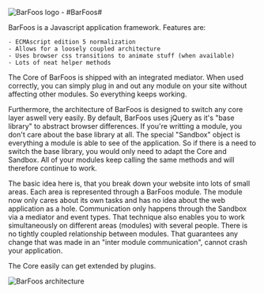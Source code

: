 ![BarFoos logo](http://www.typeofnan.com/img/barfoos.png "BarFoos Logo") - #BarFoos#

BarFoos is a Javascript application framework. Features are:

    - ECMAscript edition 5 normalization
    - Allows for a loosely coupled architecture
    - Uses browser css transitions to animate stuff (when available)
    - Lots of neat helper methods

The Core of BarFoos is shipped with an integrated mediator. When used 
correctly, you can simply plug in and out any module on your site 
without affecting other modules. So everything keeps working.

Furthermore, the architecture of BarFoos is designed to switch any core 
layer aswell very easily. By default, BarFoos uses jQuery as it's "base 
library" to abstract browser differences. If you're writting a module, 
you don't care about the base library at all. The special "Sandbox" 
object is everything a module is able to see of the application. So if 
there is a need to switch the base library, you would only need to adapt 
the Core and Sandbox. All of your modules keep calling the same methods and will
therefore continue to work.

The basic idea here is, that you break down your website into lots of small
areas. Each area is represented through a BarFoos module. The module now
only cares about its own tasks and has no idea about the web application as
a hole. Communication only happens through the Sandbox via a mediator and
event types. That technique also enables you to work simultaneously on
different areas (modules) with several people. There is no tightly coupled
relationship between modules. That guarantees any change that was made in
an "inter module communication", cannot crash your application.

The Core easily can get extended by plugins.

![BarFoos architecture](http://www.typeofnan.com/img/architecture.jpg "BarFoos architecture")
